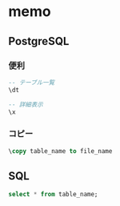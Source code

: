 # memo

## PostgreSQL

### 便利
```sql
-- テーブル一覧
\dt

-- 詳細表示
\x
```

### コピー
```sql
\copy table_name to file_name
```

## SQL

```sql
select * from table_name;
```

